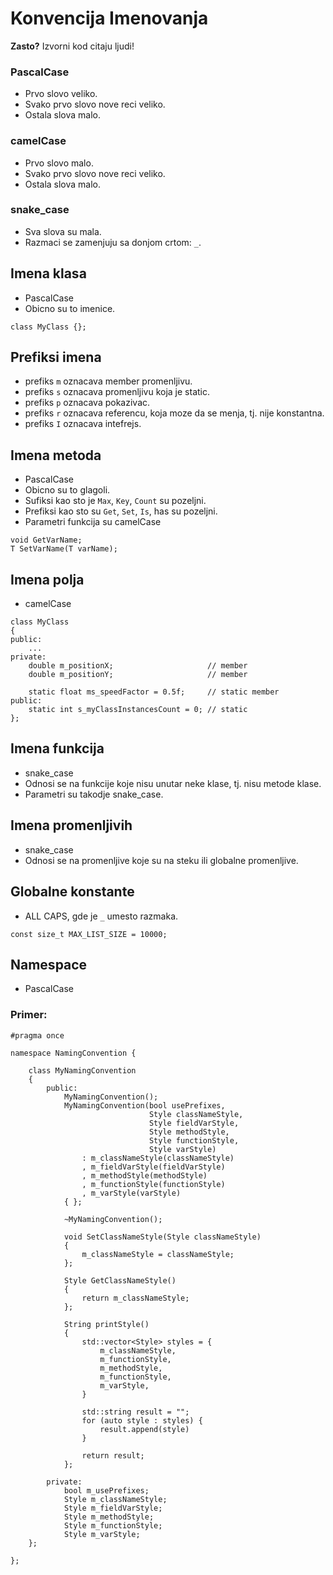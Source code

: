 # Konvencija Imenovanja

**Zasto?** Izvorni kod citaju ljudi!

### PascalCase

* Prvo slovo veliko.
* Svako prvo slovo nove reci veliko.
* Ostala slova malo.

### camelCase

* Prvo slovo malo.
* Svako prvo slovo nove reci veliko.
* Ostala slova malo.

### snake_case

* Sva slova su mala.
* Razmaci se zamenjuju sa donjom crtom: `_`.

## Imena klasa

* PascalCase
* Obicno su to imenice.

```
class MyClass {};
```

## Prefiksi imena

* prefiks `m` oznacava member promenljivu.
* prefiks `s` oznacava promenljivu koja je static.
* prefiks `p` oznacava pokazivac.
* prefiks `r` oznacava referencu, koja moze da se menja, tj. nije konstantna.
* prefiks `I` oznacava intefrejs.

## Imena metoda

* PascalCase
* Obicno su to glagoli.
* Sufiksi kao sto je `Max`, `Key`, `Count` su pozeljni.
* Prefiksi kao sto su `Get`, `Set`, `Is`, has su pozeljni.
* Parametri funkcija su camelCase

```
void GetVarName;
T SetVarName(T varName);
```

## Imena polja

* camelCase

```
class MyClass 
{
public:
    ...
private:
    double m_positionX;                     // member
    double m_positionY;                     // member
    
    static float ms_speedFactor = 0.5f;     // static member
public:
    static int s_myClassInstancesCount = 0; // static
};
```

## Imena funkcija

* snake_case
* Odnosi se na funkcije koje nisu unutar neke klase, tj. nisu metode klase.
* Parametri su takodje snake_case.


## Imena promenljivih

* snake_case
* Odnosi se na promenljive koje su na steku ili globalne promenljive.

## Globalne konstante

* ALL CAPS, gde je `_` umesto razmaka.

```
const size_t MAX_LIST_SIZE = 10000;
```

## Namespace

* PascalCase

### Primer:

```
#pragma once

namespace NamingConvention {

    class MyNamingConvention
    {
        public:
            MyNamingConvention();
            MyNamingConvention(bool usePrefixes,
                               Style classNameStyle,
                               Style fieldVarStyle,
                               Style methodStyle,
                               Style functionStyle,
                               Style varStyle)
                : m_classNameStyle(classNameStyle)
                , m_fieldVarStyle(fieldVarStyle)
                , m_methodStyle(methodStyle)
                , m_functionStyle(functionStyle)
                , m_varStyle(varStyle)
            { };

            ~MyNamingConvention();

            void SetClassNameStyle(Style classNameStyle)
            {
                m_classNameStyle = classNameStyle;
            };

            Style GetClassNameStyle()
            {
                return m_classNameStyle;
            };

            String printStyle()
            {
                std::vector<Style> styles = {
                    m_classNameStyle,
                    m_functionStyle,
                    m_methodStyle,
                    m_functionStyle,
                    m_varStyle,
                }

                std::string result = "";
                for (auto style : styles) {
                    result.append(style)
                }

                return result;
            };

        private:
            bool m_usePrefixes;
            Style m_classNameStyle;
            Style m_fieldVarStyle;
            Style m_methodStyle;
            Style m_functionStyle;
            Style m_varStyle;
    };

};
```
